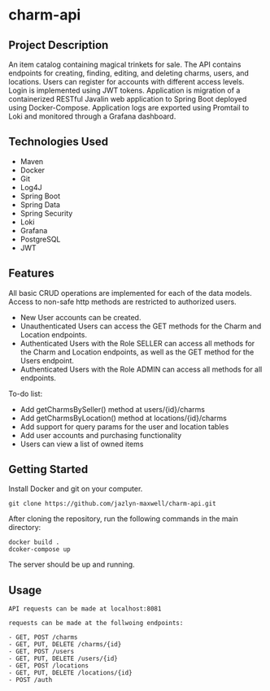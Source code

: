 # charm-api
## Project Description

An item catalog containing magical trinkets for sale. The API contains endpoints for creating, finding, editing, and deleting charms, users, and locations. Users can register for accounts with different access levels. Login is implemented using JWT tokens. Application is migration of a containerized RESTful Javalin web application to Spring Boot deployed using Docker-Compose. Application logs are exported using Promtail to Loki and monitored through a Grafana dashboard.

## Technologies Used

   - Maven
   - Docker
   - Git
   - Log4J
   - Spring Boot
   - Spring Data
   - Spring Security
   - Loki
   - Grafana
   - PostgreSQL
   - JWT

## Features

All basic CRUD operations are implemented for each of the data models. Access to non-safe http methods are restricted to authorized users.

  - New User accounts can be created.
  - Unauthenticated Users can access the GET methods for the Charm and Location endpoints.
  - Authenticated Users with the Role SELLER can access all methods for the Charm and Location endpoints, as well as the GET method for the Users endpoint.
  - Authenticated Users with the Role ADMIN can access all methods for all endpoints.

To-do list:

   - Add getCharmsBySeller() method at users/{id}/charms
   - Add getCharmsByLocation() method at locations/{id}/charms
   - Add support for query params for the user and location tables
   - Add user accounts and purchasing functionality
   - Users can view a list of owned items

## Getting Started

  Install Docker and git on your computer.
  ```
  git clone https://github.com/jazlyn-maxwell/charm-api.git
  ```
  After cloning the repository, run the following commands in the main directory:
  ```
  docker build .
  dcoker-compose up
  ```
  The server should be up and running.

## Usage

    API requests can be made at localhost:8081
    
    requests can be made at the follwoing endpoints:
    
    - GET, POST /charms
    - GET, PUT, DELETE /charms/{id}
    - GET, POST /users
    - GET, PUT, DELETE /users/{id}
    - GET, POST /locations
    - GET, PUT, DELETE /locations/{id}
    - POST /auth
